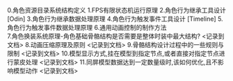 0.角色资源目录系统结构定义
1.FPS有限状态机运行原理
2.角色行为继承工具设计                  [Odin]
3.角色行为继承数据处理原理
4.角色行为触发事件工具设计              [Timeline]
5.角色行为触发事件数据处理原理
6.通用动画控制的制作方法                        
7.角色换装系统原理-角色基础骨骼结构是否需要是整体时装中最大结构?                 <记录到文档>
8.动画压缩原理及原则                                                         <记录到文档>
9.骨骼结构设计过程中的一些规则与限制                                           <记录到文档>
10.模型显示方式,挂在模型到指定节点,或者直接对指定节点进行蒙皮处理                <记录到文档>
11.同屏模型数据达到一定数量级时,该如何优化,且不影响模型动作                      <记录到文档>